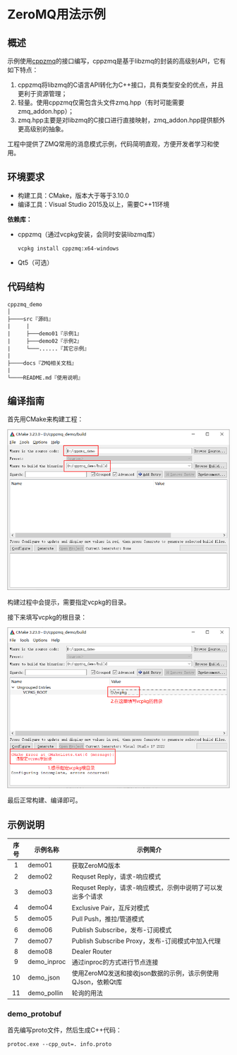 # ZeroMQ用法示例

## 概述

示例使用[cppzmq](https://github.com/zeromq/cppzmq)的接口编写，cppzmq是基于libzmq的封装的高级别API，它有如下特点：

1. cppzmq将libzmq的C语言API转化为C++接口，具有类型安全的优点，并且更利于资源管理；
2. 轻量。使用cppzmq仅需包含头文件zmq.hpp（有时可能需要zmq_addon.hpp）；
3. zmq.hpp主要是对libzmq的C接口进行直接映射，zmq_addon.hpp提供额外更高级别的抽象。

工程中提供了ZMQ常用的消息模式示例，代码简明直观，方便开发者学习和使用。

## 环境要求

- 构建工具：CMake，版本大于等于3.10.0
- 编译工具：Visual Studio 2015及以上，需要C++11环境

**依赖库：**

- cppzmq（通过vcpkg安装，会同时安装libzmq库）

  ```
  vcpkg install cppzmq:x64-windows
  ```

- Qt5（可选）

## 代码结构

```
cppzmq_demo
│
├────src『源码』
|     |
|     ├───demo01『示例1』
|     ├───demo02『示例2』
|     └───......『其它示例』
|
├────docs『ZMQ相关文档』
|
└────README.md『使用说明』
```

## 编译指南

首先用CMake来构建工程：

<img src="./docs/images/cmake1.png" alt="cmake1" style="zoom:80%;" />

构建过程中会提示，需要指定vcpkg的目录。

接下来填写vcpkg的根目录：

<img src="./docs/images/cmake2.png" alt="cmake2" style="zoom:80%;" />

最后正常构建、编译即可。

## 示例说明

| 序号 | 示例名称    | 示例简介                                                     |
| :--: | ----------- | ------------------------------------------------------------ |
|  1   | demo01      | 获取ZeroMQ版本                                               |
|  2   | demo02      | Requset Reply，请求-响应模式                                 |
|  3   | demo03      | Requset Reply，请求-响应模式，示例中说明了可以发出多个请求   |
|  4   | demo04      | Exclusive Pair，互斥对模式                                   |
|  5   | demo05      | Pull Push，推拉/管道模式                                     |
|  6   | demo06      | Publish Subscribe，发布-订阅模式                             |
|  7   | demo07      | Publish Subscribe Proxy，发布-订阅模式中加入代理             |
|  8   | demo08      | Dealer Router                                                |
|  9   | demo_inproc | 通过inproc的方式进行节点连接                                 |
|  10  | demo_json   | 使用ZeroMQ发送和接收json数据的示例，该示例使用QJson，依赖Qt库 |
|  11  | demo_pollin | 轮询的用法                                                   |

### demo_protobuf

首先编写proto文件，然后生成C++代码：

```
protoc.exe --cpp_out=. info.proto
```

